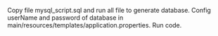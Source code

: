Copy file mysql_script.sql and run all file to generate database.
Config userName and password of database in main/resources/templates/application.properties.
Run code.
